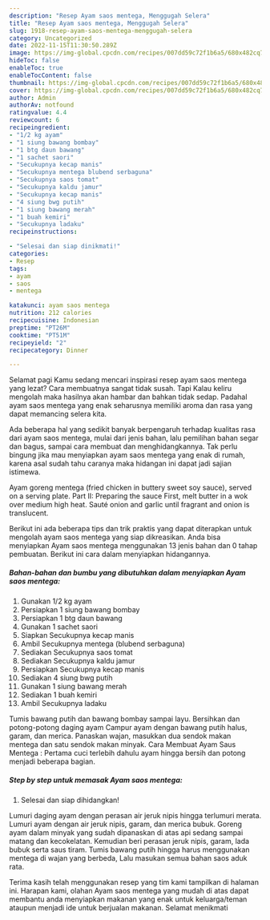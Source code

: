 ```yaml
---
description: "Resep Ayam saos mentega, Menggugah Selera"
title: "Resep Ayam saos mentega, Menggugah Selera"
slug: 1918-resep-ayam-saos-mentega-menggugah-selera
category: Uncategorized
date: 2022-11-15T11:30:50.289Z
image: https://img-global.cpcdn.com/recipes/007dd59c72f1b6a5/680x482cq70/ayam-saos-mentega-foto-resep-utama.jpg
hideToc: false
enableToc: true
enableTocContent: false
thumbnail: https://img-global.cpcdn.com/recipes/007dd59c72f1b6a5/680x482cq70/ayam-saos-mentega-foto-resep-utama.jpg
cover: https://img-global.cpcdn.com/recipes/007dd59c72f1b6a5/680x482cq70/ayam-saos-mentega-foto-resep-utama.jpg
author: Admin
authorAv: notfound
ratingvalue: 4.4
reviewcount: 6
recipeingredient:
- "1/2 kg ayam"
- "1 siung bawang bombay"
- "1 btg daun bawang"
- "1 sachet saori"
- "Secukupnya kecap manis"
- "Secukupnya mentega blubend serbaguna"
- "Secukupnya saos tomat"
- "Secukupnya kaldu jamur"
- "Secukupnya kecap manis"
- "4 siung bwg putih"
- "1 siung bawang merah"
- "1 buah kemiri"
- "Secukupnya ladaku"
recipeinstructions:

- "Selesai dan siap dinikmati!"
categories:
- Resep
tags:
- ayam
- saos
- mentega

katakunci: ayam saos mentega 
nutrition: 212 calories
recipecuisine: Indonesian
preptime: "PT26M"
cooktime: "PT51M"
recipeyield: "2"
recipecategory: Dinner

---
```



Selamat pagi Kamu sedang mencari inspirasi resep ayam saos mentega yang lezat? Cara membuatnya sangat tidak susah. Tapi Kalau keliru mengolah maka hasilnya akan hambar dan bahkan tidak sedap. Padahal ayam saos mentega yang enak seharusnya memiliki aroma dan rasa yang dapat memancing selera kita.


Ada beberapa hal yang sedikit banyak berpengaruh terhadap kualitas rasa dari ayam saos mentega, mulai dari jenis bahan, lalu pemilihan bahan segar dan bagus, sampai cara membuat dan menghidangkannya. Tak perlu bingung jika mau menyiapkan ayam saos mentega yang enak di rumah, karena asal sudah tahu caranya maka hidangan ini dapat jadi sajian istimewa.

Ayam goreng mentega (fried chicken in buttery sweet soy sauce), served on a serving plate. Part II: Preparing the sauce First, melt butter in a wok over medium high heat. Sauté onion and garlic until fragrant and onion is translucent.


Berikut ini ada beberapa tips dan trik praktis yang dapat diterapkan untuk mengolah ayam saos mentega yang siap dikreasikan. Anda bisa menyiapkan Ayam saos mentega menggunakan 13 jenis bahan dan 0 tahap pembuatan. Berikut ini cara dalam menyiapkan hidangannya.

<!--inarticleads1-->

##### Bahan-bahan dan bumbu yang dibutuhkan dalam menyiapkan Ayam saos mentega:

1. Gunakan 1/2 kg ayam
1. Persiapkan 1 siung bawang bombay
1. Persiapkan 1 btg daun bawang
1. Gunakan 1 sachet saori
1. Siapkan Secukupnya kecap manis
1. Ambil Secukupnya mentega (blubend serbaguna)
1. Sediakan Secukupnya saos tomat
1. Sediakan Secukupnya kaldu jamur
1. Persiapkan Secukupnya kecap manis
1. Sediakan 4 siung bwg putih
1. Gunakan 1 siung bawang merah
1. Sediakan 1 buah kemiri
1. Ambil Secukupnya ladaku


Tumis bawang putih dan bawang bombay sampai layu. Bersihkan dan potong-potong daging ayam Campur ayam dengan bawang putih halus, garam, dan merica. Panaskan wajan, masukkan dua sendok makan mentega dan satu sendok makan minyak. Cara Membuat Ayam Saus Mentega : Pertama cuci terlebih dahulu ayam hingga bersih dan potong menjadi beberapa bagian. 

<!--inarticleads2-->

##### Step by step untuk memasak Ayam saos mentega:


1. Selesai dan siap dihidangkan!

Lumuri daging ayam dengan perasan air jeruk nipis hingga terlumuri merata. Lumuri ayam dengan air jeruk nipis, garam, dan merica bubuk. Goreng ayam dalam minyak yang sudah dipanaskan di atas api sedang sampai matang dan kecokelatan. Kemudian beri perasan jeruk nipis, garam, lada bubuk serta saus tiram. Tumis bawang putih hingga harus menggunakan mentega di wajan yang berbeda, Lalu masukan semua bahan saos aduk rata. 

Terima kasih telah menggunakan resep yang tim kami tampilkan di halaman ini. Harapan kami, olahan Ayam saos mentega yang mudah di atas dapat membantu anda menyiapkan makanan yang enak untuk keluarga/teman ataupun menjadi ide untuk berjualan makanan. Selamat menikmati
